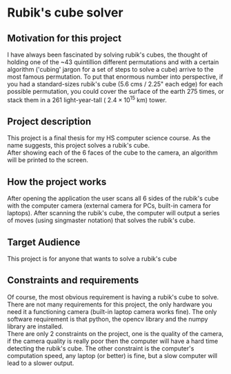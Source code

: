# Rubik's cube solver

## Motivation for this project
I have always been fascinated by solving rubik's cubes, the thought of holding one of the ~43 quintillion different permutations and with a certain algorithm ('cubing' jargon for a set of steps to solve a cube) arrive to the most famous permutation. To put that enormous number into perspective, if you had a standard-sizes rubik's cube (5.6 cms / 2.25" each edge) for each possible permutation, you could cover the surface of the earth 275 times, or stack them in a 261 light-year-tall ($`~2.4 \times 10^{15}`$ km) tower.

## Project description
This project is a final thesis for my HS computer science course. As the name suggests, this project solves a rubik's cube.<br> After showing each of the 6 faces of the cube to the camera, an algorithm will be printed to the screen.

## How the project works
After opening the application the user scans all 6 sides of the rubik's cube with the computer camera (external camera for PCs, built-in camera for laptops). After scanning the rubik's cube, the computer will output a series of moves (using singmaster notation) that solves the rubik's cube.

## Target Audience
This project is for anyone that wants to solve a rubik's cube

## Constraints and requirements 
Of course, the most obvious requirement is having a rubik's cube to solve. <br> There are not many requirements for this project, the only hardware you need it a functioning camera (built-in laptop camera works fine). The only software requirement is that python, the opencv library and the numpy library are installed. <br> There are only 2 constraints on the project, one is the quality of the camera, if the camera quality is really poor then the computer will have a hard time detecting the rubik's cube. The other constraint is the computer's computation speed, any laptop (or better) is fine, but a slow computer will lead to  a slower output.
